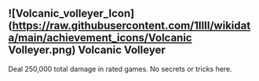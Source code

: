 ## ![Volcanic_volleyer_Icon](https://raw.githubusercontent.com/1IlIl/wikidata/main/achievement_icons/Volcanic Volleyer.png) Volcanic Volleyer


Deal 250,000 total damage in rated games. No secrets or tricks here.
